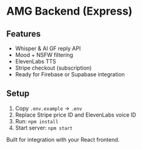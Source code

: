 
# AMG Backend (Express)

## Features
- Whisper & AI GF reply API
- Mood + NSFW filtering
- ElevenLabs TTS
- Stripe checkout (subscription)
- Ready for Firebase or Supabase integration

## Setup
1. Copy `.env.example` → `.env`
2. Replace Stripe price ID and ElevenLabs voice ID
3. Run: `npm install`
4. Start server: `npm start`

Built for integration with your React frontend.
